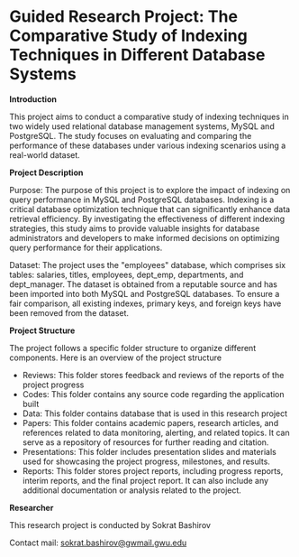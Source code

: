 # Guided Research Project: The Comparative Study of Indexing Techniques in Different Database Systems

**Introduction**

This project aims to conduct a comparative study of indexing techniques in two widely used relational database management systems, MySQL and PostgreSQL. The study focuses on evaluating and comparing the performance of these databases under various indexing scenarios using a real-world dataset.

**Project Description**

Purpose:
The purpose of this project is to explore the impact of indexing on query performance in MySQL and PostgreSQL databases. Indexing is a critical database optimization technique that can significantly enhance data retrieval efficiency. By investigating the effectiveness of different indexing strategies, this study aims to provide valuable insights for database administrators and developers to make informed decisions on optimizing query performance for their applications.

Dataset:
The project uses the "employees" database, which comprises six tables: salaries, titles, employees, dept_emp, departments, and dept_manager. The dataset is obtained from a reputable source and has been imported into both MySQL and PostgreSQL databases. To ensure a fair comparison, all existing indexes, primary keys, and foreign keys have been removed from the dataset.

**Project Structure**

The project follows a specific folder structure to organize different components. Here is an overview of the project structure

- Reviews: This folder stores feedback and reviews of the reports of the project progress
- Codes: This folder contains any source code regarding the application built
- Data: This folder contains database that is used in this research project
- Papers:  This folder contains academic papers, research articles, and references related to data monitoring, alerting, and related topics. It can serve as a repository of resources for further reading and citation.
- Presentations: This folder includes presentation slides and materials used for showcasing the project progress, milestones, and results. 
- Reports: This folder stores project reports, including progress reports, interim reports, and the final project report. It can also include any additional documentation or analysis related to the project.

**Researcher**

This research project is conducted by Sokrat Bashirov

Contact mail: sokrat.bashirov@gwmail.gwu.edu
